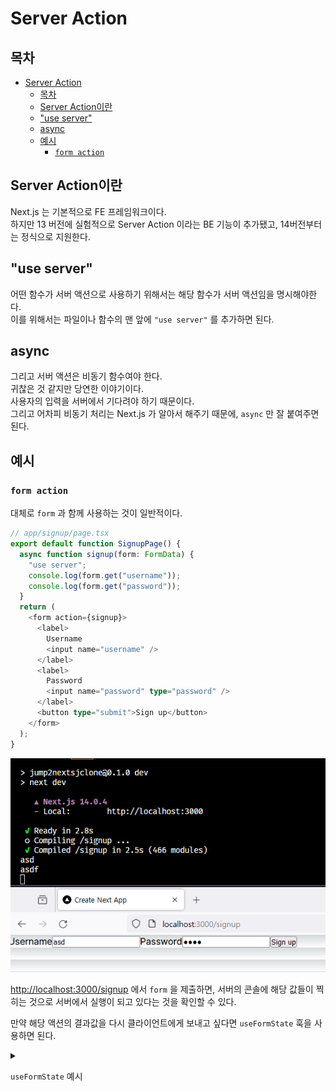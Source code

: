# Server Action

## 목차

- [Server Action](#server-action)
  - [목차](#목차)
  - [Server Action이란](#server-action이란)
  - ["use server"](#use-server)
  - [async](#async)
  - [예시](#예시)
    - [`form action`](#form-action)

## Server Action이란

Next.js 는 기본적으로 FE 프레임워크이다.  
하지만 13 버전에 실험적으로 Server Action 이라는 BE 기능이 추가됐고, 14버전부터는 정식으로 지원한다.

## "use server"

어떤 함수가 서버 액션으로 사용하기 위해서는 해당 함수가 서버 액션임을 명시해야한다.  
이를 위해서는 파일이나 함수의 맨 앞에 `"use server"` 를 추가하면 된다.

## async

그리고 서버 액션은 비동기 함수여야 한다.  
귀찮은 것 같지만 당연한 이야기이다.  
사용자의 입력을 서버에서 기다려야 하기 때문이다.  
그리고 어차피 비동기 처리는 Next.js 가 알아서 해주기 때문에, `async` 만 잘 붙여주면 된다.

## 예시

### `form action`

대체로 `form` 과 함께 사용하는 것이 일반적이다.

```ts
// app/signup/page.tsx
export default function SignupPage() {
  async function signup(form: FormData) {
    "use server";
    console.log(form.get("username"));
    console.log(form.get("password"));
  }
  return (
    <form action={signup}>
      <label>
        Username
        <input name="username" />
      </label>
      <label>
        Password
        <input name="password" type="password" />
      </label>
      <button type="submit">Sign up</button>
    </form>
  );
}
```

![Server Action Signup 페이지 예시](server-action-signup.png)

[http://localhost:3000/signup](http://localhost:3000/signup) 에서 `form` 을 제출하면, 서버의 콘솔에 해당 값들이 찍히는 것으로 서버에서 실행이 되고 있다는 것을 확인할 수 있다.

만약 해당 액션의 결과값을 다시 클라이언트에게 보내고 싶다면 `useFormState` 훅을 사용하면 된다.

<!-- prettier-ignore-start -->
<details><summary>

`useFormState` 예시</summary>

    ```ts
    // app/signup/actions.ts
    "use server";

    export interface State {
      username: string;
      password: string;
      prev?: {
        username: string;
        password: string;
      };
    }

    export async function signup(prevState: State, form: FormData): Promise<State> {
      const username = form.get("username") as string;
      const password = form.get("password") as string;
      delete prevState.prev;
      const prev = prevState;

      return {
        username,
        password,
        prev,
      };
    }
    ```

    ```tsx
    // app/signup/page.tsx
    "use client";

    import { useFormState } from "react-dom";
    import { State, signup } from "./actions";

    const initialState: State = {
      username: "",
      password: "",
    };

    export default function SignupPage() {
      const [state, formAction] = useFormState(signup, initialState);

      return (
        <form action={formAction}>
          <label>
            Username
            <input name="username" />
          </label>
          <label>
            Password
            <input name="password" type="password" />
          </label>
          <p>{JSON.stringify(state)}</p>
          <button type="submit">Sign up</button>
        </form>
      );
    }
    ```

</details>
<!-- prettier-ignore-end -->
